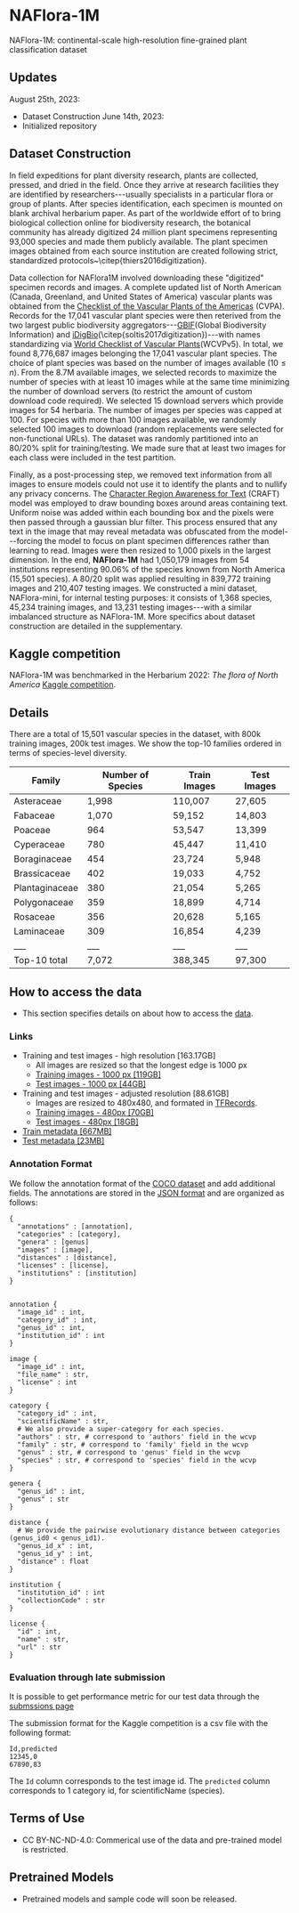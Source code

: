 # NAFlora-1M
NAFlora-1M: continental-scale high-resolution fine-grained plant classification dataset

## Updates
August 25th, 2023:
  * Dataset Construction
June 14th, 2023: 
  * Initialized repository

## Dataset Construction
In field expeditions for plant diversity research, plants are collected, pressed, and dried in the field. Once they arrive at research facilities they are identified by researchers---usually specialists in a particular flora or group of plants. After species identification, each specimen is mounted on blank archival herbarium paper. As part of the worldwide effort of to bring biological collection online for biodiversity research, the botanical community has already digitized 24 million plant specimens representing 93,000 species and made them publicly available. The plant specimen images obtained from each source institution are created following strict, standardized protocols~\citep{thiers2016digitization}. 

Data collection for NAFlora1M involved downloading these "digitized" specimen records and images. A complete updated list of North American (Canada, Greenland, and United States of America) vascular plants was obtained from the [Checklist of the Vascular Plants of the Americas](https://www.nature.com/articles/s41597-021-00997-6) (CVPA). Records for the 17,041 vascular plant species were then reterived from the two largest public biodiversity aggregators---[GBIF](https://www.gbif.org/)(Global Biodiversity Information) and [iDigBio](https://www.idigbio.org/)(\citep{soltis2017digitization})---with names standardizing via [World Checklist of Vascular Plants](https://www.nature.com/articles/s41597-021-00997-6)(WCVPv5). In total, we found 8,776,687 images belonging the 17,041 vascular plant species. The choice of plant species was based on the number of images available ($10 \leq n$). From the 8.7M available images, we selected records to maximize the number of species with at least 10 images while at the same time minimizing the number of download servers (to restrict the amount of custom download code required). We selected 15 download servers which provide images for 54 herbaria. The number of images per species was capped at 100. For species with more than 100 images available, we randomly selected 100 images to download (random replacements were selected for non-functional URLs). The dataset was randomly partitioned into an 80/20% split for training/testing. We made sure that at least two images for each class were included in the test partition. 

Finally, as a post-processing step, we removed text information from all images to ensure models could not use it to identify the plants and to nullify any privacy concerns. The [Character Region Awareness for Text](https://arxiv.org/pdf/1904.01941.pdf) (CRAFT) model was employed to draw bounding boxes around areas containing text. Uniform noise was added within each bounding box and the pixels were then passed through a gaussian blur filter. This process ensured that any text in the image that may reveal metadata was obfuscated from the model---forcing the model to focus on plant specimen differences rather than learning to read. Images were then resized to 1,000 pixels in the largest dimension. In the end, **NAFlora-1M** had 1,050,179 images from 54 institutions representing 90.06% of the species known from North America (15,501 species). A 80/20 split was applied resulting in 839,772 training images and 210,407 testing images. We constructed a mini dataset, NAFlora-mini, for internal testing purposes: it consists of 1,368 species, 45,234 training images, and 13,231 testing images---with a similar imbalanced structure as NAFlora-1M. More specifics about dataset construction are detailed in the supplementary.

## Kaggle competition
NAFlora-1M was benchmarked in the Herbarium 2022: _The flora of North America_ [Kaggle competition](https://www.kaggle.com/competitions/herbarium-2022-fgvc9).

## Details
There are a total of 15,501 vascular species in the dataset, with 800k training images, 200k test images. We show the top-10 families ordered in terms of species-level diversity.

| Family |	Number of Species	| Train Images |	Test Images |
|------|---------------|-------------|---------------|
Asteraceae|1,998|110,007| 27,605 |
Fabaceae|1,070|59,152| 14,803 |
Poaceae|964|53,547| 13,399 |
Cyperaceae|780|45,447| 11,410|
Boraginaceae|454|23,724| 5,948|
Brassicaceae|402|19,033| 4,752|
Plantaginaceae|380|21,054| 5,265|
Polygonaceae|359|18,899| 4,714|
Rosaceae|356|20,628| 5,165|
Laminaceae|309|16,854| 4,239|
|___|___|___|___|
Top-10 total|7,072|388,345|97,300|

 

## How to access the data 

* This section specifies details on about how to access the [data](https://www.kaggle.com/competitions/herbarium-2022-fgvc9/data).

### Links

* Training and test images - high resolution [163.17GB]
  * All images are resized so that the longest edge is 1000 px  
  * [Training images - 1000 px [119GB]](https://www.kaggle.com/competitions/herbarium-2022-fgvc9/data?select=train_images)
  * [Test images - 1000 px [44GB]](https://www.kaggle.com/competitions/herbarium-2022-fgvc9/data?select=test_images)
* Training and test images - adjusted resolution [88.61GB]
  * Images are resized to 480x480, and formated in [TFRecords](https://www.tensorflow.org/tutorials/load_data/tfrecord).
  * [Training images - 480px [70GB]](https://www.kaggle.com/datasets/parkjohnychae/herbarium-2022-train-tfrec-480)
  * [Test images - 480px [18GB]](https://www.kaggle.com/datasets/parkjohnychae/herbarium-2022-test-tfrec-480)
* [Train metadata [667MB]](https://www.kaggle.com/competitions/herbarium-2022-fgvc9/data?select=train_metadata.json)
* [Test metadata [23MB]](https://www.kaggle.com/competitions/herbarium-2022-fgvc9/data?select=test_metadata.json)
  

### Annotation Format
We follow the annotation format of the [COCO dataset](http://mscoco.org/dataset/#download) and add additional fields. The annotations are stored in the [JSON format](http://www.json.org/) and are organized as follows:
```
{ 
  "annotations" : [annotation],
  "categories" : [category],
  "genera" : [genus]
  "images" : [image],
  "distances" : [distance],
  "licenses" : [license],
  "institutions" : [institution]
}


annotation {
  "image_id" : int,
  "category_id" : int,
  "genus_id" : int,
  "institution_id" : int   
}

image {
  "image_id" : int,
  "file_name" : str,
  "license" : int
}

category {
  "category_id" : int, 
  "scientificName" : str,
  # We also provide a super-category for each species.
  "authors" : str, # correspond to 'authors' field in the wcvp
  "family" : str, # correspond to 'family' field in the wcvp
  "genus" : str, # correspond to 'genus' field in the wcvp
  "species" : str, # correspond to 'species' field in the wcvp
}

genera {
  "genus_id" : int,
  "genus" : str
}

distance {
  # We provide the pairwise evolutionary distance between categories (genus_id0 < genus_id1). 
  "genus_id_x" : int,    
  "genus_id_y" : int,    
  "distance" : float
}

institution {
  "institution_id" : int
  "collectionCode" : str
}

license {
  "id" : int,
  "name" : str,
  "url" : str
}
```

### Evaluation through late submission

It is possible to get performance metric for our test data through the [submssions page](https://www.kaggle.com/competitions/herbarium-2022-fgvc9/submissions)

The submission format for the Kaggle competition is a csv file with the following format:
```
Id,predicted
12345,0 
67890,83 
```
The `Id` column corresponds to the test image id. The `predicted` column corresponds to 1 category id, for scientificName (species).

## Terms of Use

* CC BY-NC-ND-4.0: Commerical use of the data and pre-trained model is restricted.

## Pretrained Models

* Pretrained models and sample code will soon be released.


